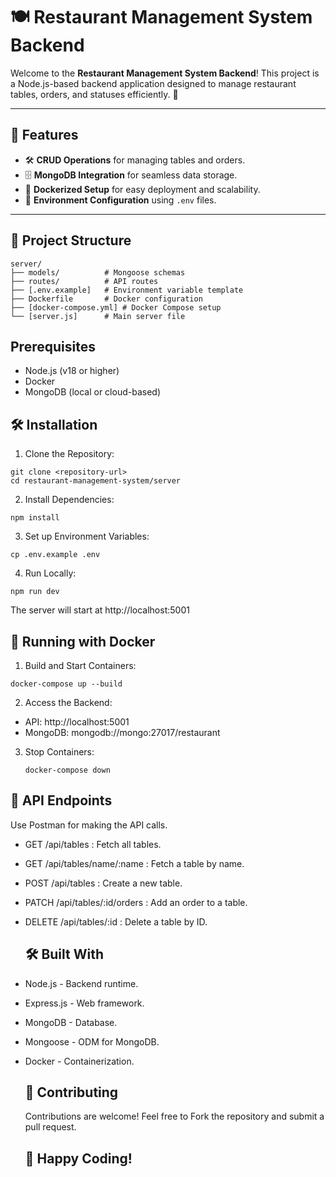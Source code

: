 # 🍽️ Restaurant Management System Backend

Welcome to the **Restaurant Management System Backend**! This project is a Node.js-based backend application designed to manage restaurant tables, orders, and statuses efficiently. 🚀

---

## 🌟 Features
- 🛠️ **CRUD Operations** for managing tables and orders.
- 🗄️ **MongoDB Integration** for seamless data storage.
- 🐳 **Dockerized Setup** for easy deployment and scalability.
- 🔐 **Environment Configuration** using `.env` files.

---

## 📂 Project Structure
```plaintext
server/
├── models/          # Mongoose schemas
├── routes/          # API routes
├── [.env.example]   # Environment variable template
├── Dockerfile       # Docker configuration
├── [docker-compose.yml] # Docker Compose setup
└── [server.js]      # Main server file
```

## Prerequisites


- Node.js (v18 or higher)
- Docker
- MongoDB (local or cloud-based)

## 🛠️ Installation
1. Clone the Repository:
```plaintext
git clone <repository-url>
cd restaurant-management-system/server
```

2. Install Dependencies:
```plaintext
npm install
```

3. Set up Environment Variables:
```plaintext
cp .env.example .env
```
4. Run Locally:
```plaintext
npm run dev
```
The server will start at http://localhost:5001

## 🐳 Running with Docker
1. Build and Start Containers:

```plaintext
docker-compose up --build
```
2. Access the Backend:
  -  API: http://localhost:5001
  - MongoDB: mongodb://mongo:27017/restaurant

3. Stop Containers:
   ```plaintext
   docker-compose down
   ```
## 📖 API Endpoints
Use Postman for making the API calls.
 - GET /api/tables : Fetch all tables.
- GET /api/tables/name/:name : Fetch a table by name.
- POST /api/tables : Create a new table.
- PATCH /api/tables/:id/orders : Add an order to a table.
- DELETE /api/tables/:id : Delete a table by ID.

   ## 🛠️ Built With
- Node.js - Backend runtime.
- Express.js - Web framework.
- MongoDB - Database.
- Mongoose - ODM for MongoDB.
- Docker - Containerization.

  ## 🤝 Contributing
  Contributions are welcome! Feel free to Fork the repository and submit a pull request.

  ## 🎉 Happy Coding!
